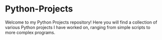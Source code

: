 # Python-Projects
Welcome to my Python Projects repository! Here you will find a collection of various Python projects I have worked on, ranging from simple scripts to more complex programs.
